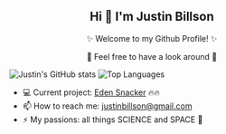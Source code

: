 <h2 align=center>  Hi 👋 I'm Justin Billson </h2>

<p align=center>✨ Welcome to my Github Profile! ✨</p>
<p align=center>👀 Feel free to have a look around 👀</p>

![Justin's GitHub stats](https://github-readme-stats.vercel.app/api?username=JBillson&include_all_commits=true&count_private=true&show_icons=true&theme=radical&hide_title=true&layout=compact&hide=prs) ![Top Languages](https://github-readme-stats.vercel.app/api/top-langs/?username=JBillson&hide=hlsl,shaderlab,mask,glsl&langs_count=4&layout=compact&theme=radical)

- 💻 Current project: [Eden Snacker](https://www.madebyeden.com/) 🔥🔥 
- 📫 How to reach me: justinbillson@gmail.com
- ⚡ My passions: all things SCIENCE and SPACE 🔭 
